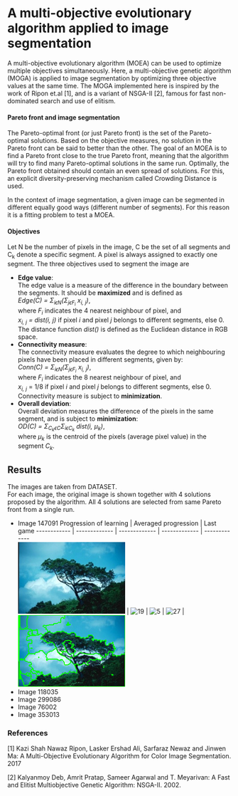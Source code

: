 # A multi-objective evolutionary algorithm applied to image segmentation

A multi-objective evolutionary algorithm (MOEA) can be used to optimize multiple objectives simultaneously. 
Here, a multi-objective genetic algorithm (MOGA) is applied to image segmentation by optimizing three objective values at the same time. 
The MOGA implemented here is inspired by the work of Ripon et.al [1], and is a variant of
NSGA-II [2], famous for fast non-dominated search and use of elitism. 


#### Pareto front and image segmentation
The Pareto-optimal front (or just Pareto front) is the set of the Pareto-optimal solutions.
Based on the objective measures, no solution in the Pareto front can be said to better than the other.
The goal of an MOEA is to find a Pareto front close to the true Pareto front, meaning that the algorithm
will try to find many Pareto-optimal solutions in the same run.
Optimally, the Pareto front obtained should contain an even spread of solutions.
For this, an explicit diversity-preserving mechanism called Crowding Distance is used.

In the context of image segmentation, a given image can be segmented in different equally good ways (different number of segments).
For this reason it is a fitting problem to test a MOEA.

#### Objectives
Let N be the number of pixels in the image, C be the set of all segments and C<sub>k</sub> denote a specific segment. A pixel is always assigned to exactly one segment. 
The three objectives used to segment the image are
- **Edge value**:  
  The edge value is a measure of the difference in the boundary between the segments. It should be **maximized** and is defined as  
  *Edge(C) = &Sigma;<sub>i&#1013;N</sub>(&Sigma;<sub>j&#1013;F<sub>i</sub></sub> x<sub>i, j</sub>)*,  
  where *F<sub>i</sub>* indicates the 4 nearest neighbour of pixel, and  
  *x<sub>i, j</sub> = dist(i, j)* if pixel *i* and pixel *j* belongs to different segments, else 0.  
  The distance function *dist()* is defined as the Euclidean distance in RGB space.
- **Connectivity measure**:  
  The connectivity measure evaluates the degree to which neighbouring pixels have been placed in different segments, given by:  
  *Conn(C) = &Sigma;<sub>i&#1013;N</sub>(&Sigma;<sub>j&#1013;F<sub>i</sub></sub> x<sub>i, j</sub>)*,  
  where *F<sub>i</sub>* indicates the 8 nearest neighbour of pixel, and  
  *x<sub>i, j</sub>* = 1/8 if pixel *i* and pixel *j* belongs to different segments, else 0.  
  Connectivity measure is subject to **minimization**.
- **Overall deviation**:  
  Overall deviation measures the difference of the pixels in the same segment, and is subject to **minimization**:  
  *OD(C) = &Sigma;<sub>C<sub>k</sub>&#1013;C</sub>&Sigma;<sub>i&#1013;C<sub>k</sub></sub> dist(i, &#956;<sub>k</sub>)*,  
  where *&#956;<sub>k</sub>* is the centroid of the pixels (average pixel value) in the segment *C<sub>k</sub>*.

## Results
The images are taken from DATASET.   
For each image, the original image is shown together with 4 solutions proposed by the algorithm. 
All 4 solutions are selected from same Pareto front from a single run. 
- Image 147091
  Progression of learning | Averaged progression | Last game
  ------------ | ------------- | ------------- | ------------- | -------------    
  ![original](/src/data/147091/Test%20image.jpg) | ![19](/src/results/147091/c_19-(31).png) | ![5](/src/results/147091/c_5-(31).png) | ![27](/src/results/147091/c_27-(31).png) | ![0](/src/results/147091/c_0-(31).png)  
- Image 118035
- Image 299086
- Image 76002
- Image 353013

### References
[1] Kazi Shah Nawaz Ripon, Lasker Ershad Ali, Sarfaraz Newaz and Jinwen Ma: A Multi-Objective Evolutionary Algorithm for Color Image Segmentation. 2017

[2] Kalyanmoy Deb, Amrit Pratap, Sameer Agarwal and T. Meyarivan: A Fast and Elitist Multiobjective Genetic Algorithm: NSGA-II. 2002.
